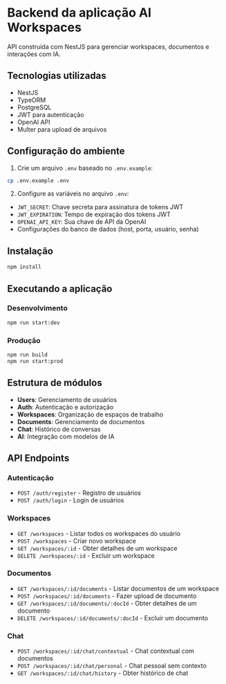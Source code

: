 # Backend da aplicação AI Workspaces

API construída com NestJS para gerenciar workspaces, documentos e interações com IA.

## Tecnologias utilizadas

- NestJS
- TypeORM
- PostgreSQL
- JWT para autenticação
- OpenAI API
- Multer para upload de arquivos

## Configuração do ambiente

1. Crie um arquivo `.env` baseado no `.env.example`:

```bash
cp .env.example .env
```

2. Configure as variáveis no arquivo `.env`:
- `JWT_SECRET`: Chave secreta para assinatura de tokens JWT
- `JWT_EXPIRATION`: Tempo de expiração dos tokens JWT
- `OPENAI_API_KEY`: Sua chave de API da OpenAI
- Configurações do banco de dados (host, porta, usuário, senha)

## Instalação

```bash
npm install
```

## Executando a aplicação

### Desenvolvimento

```bash
npm run start:dev
```

### Produção

```bash
npm run build
npm run start:prod
```

## Estrutura de módulos

- **Users**: Gerenciamento de usuários
- **Auth**: Autenticação e autorização
- **Workspaces**: Organização de espaços de trabalho
- **Documents**: Gerenciamento de documentos
- **Chat**: Histórico de conversas
- **AI**: Integração com modelos de IA

## API Endpoints

### Autenticação

- `POST /auth/register` - Registro de usuários
- `POST /auth/login` - Login de usuários

### Workspaces

- `GET /workspaces` - Listar todos os workspaces do usuário
- `POST /workspaces` - Criar novo workspace
- `GET /workspaces/:id` - Obter detalhes de um workspace
- `DELETE /workspaces/:id` - Excluir um workspace

### Documentos

- `GET /workspaces/:id/documents` - Listar documentos de um workspace
- `POST /workspaces/:id/documents` - Fazer upload de documento
- `GET /workspaces/:id/documents/:docId` - Obter detalhes de um documento
- `DELETE /workspaces/:id/documents/:docId` - Excluir um documento

### Chat

- `POST /workspaces/:id/chat/contextual` - Chat contextual com documentos
- `POST /workspaces/:id/chat/personal` - Chat pessoal sem contexto
- `GET /workspaces/:id/chat/history` - Obter histórico de chat
